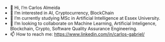 - 👋 Hi, I’m Carlos Almeida
- 👀 I’m interested in AI, Cryptocurrency, BlockChain
- 🌱 I’m currently studying MSc in Artificial Intelligence at Essex University.
- 💞️ I’m looking to collaborate on Machine Learning, Artificial Inteligence, Blockchain, Crypto, Software Quality Assurance Engineering.
- 📫 How to reach me: https://www.linkedin.com/in/carlos-gabriel/

<!---
workstutoriais/workstutoriais is a ✨ special ✨ repository because its `README.md` (this file) appears on your GitHub profile.
You can click the Preview link to take a look at your changes.
--->
